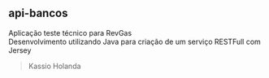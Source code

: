 ## api-bancos

Aplicação teste técnico para RevGas<br>
Desenvolvimento utilizando Java para criação de um serviço RESTFull com Jersey<br>

> Kassio Holanda<br/>
